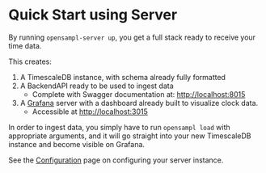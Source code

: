 # Quick Start using Server 

By running `opensampl-server up`, you get a full stack ready to receive your time data. 

This creates: 

1. A TimescaleDB instance, with schema already fully formatted
1. A BackendAPI ready to be used to ingest data
    * Complete with Swagger documentation at: [http://localhost:8015](http://localhost:8015)
1. A [Grafana](https://grafana.com/) server with a dashboard already built to visualize clock data. 
    * Accessible at [http://localhost:3015](http://localhost:3015)

In order to ingest data, you simply have to run `opensampl load` with appropriate arguments, and it will go straight into your new TimescaleDB
instance and become visible on Grafana. 

See the [Configuration](../guides/configuration#opensampl-server) page on configuring your server instance. 